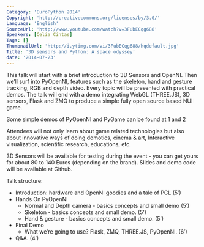 ```yaml
---
Category: 'EuroPython 2014'
Copyright: 'http://creativecommons.org/licenses/by/3.0/'
Language: 'English'
SourceUrl: 'http://www.youtube.com/watch?v=3FubECqg688'
Speakers: [Celia Cintas]
Tags: []
ThumbnailUrl: 'http://i.ytimg.com/vi/3FubECqg688/hqdefault.jpg'
Title: '3D sensors and Python: A space odyssey'
date: '2014-07-23'
---
```

This talk will start with a brief introduction to 3D Sensors and OpenNI. Then we’ll surf into PyOpenNI,  features such as the skeleton, hand and gesture tracking, RGB and depth video. Every topic will be presented with practical demos. The talk will end with a demo integrating WebGL (THREE.JS), 3D sensors, Flask and ZMQ to produce a simple fully open source based NUI game.

Some simple demos of PyOpenNI and PyGame can be found at [1](http://www.youtube.com/watch?v=wI2ktioiPY8) and [2](http://youtu.be/3e8jibGUQ2Q)

Attendees will not only learn about game related technologies but also about innovative ways of doing domotics, cinema & art, Interactive visualization, scientific research, educations, etc.

3D Sensors will be available for testing during the event - you can get yours for about 80 to 140 Euros (depending on the brand). Slides and demo code will be available at Github.

Talk structure:

* Introduction: hardware and OpenNI goodies and a tale of PCL (5’)
* Hands On PyOpenNI
    * Normal and Depth camera - basics concepts and small demo (5’)
    * Skeleton - basics concepts and small demo. (5’)
	* Hand & gesture - basics concepts and small demo. (5’)
* Final Demo
	* What we’re going to use? Flask, ZMQ, THREE.JS, PyOpenNI. (6’)
* Q&A. (4’)